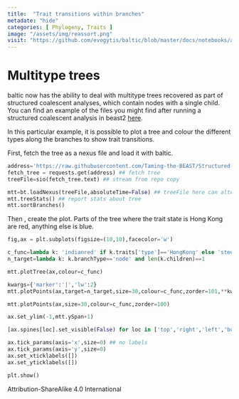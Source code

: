 ```yaml
---
title:  "Trait transitions within branches"
metadate: "hide"
categories: [ Phylogeny, Traits ]
image: "/assets/img/reassort.png"
visit: "https://github.com/evogytis/baltic/blob/master/docs/notebooks/austechia.ipynb"
---
```


# Multitype trees

baltic now has the ability to deal with multitype trees recovered as part of structured coalescent analyses, which contain nodes with a single child. You can find an example of the files you might find after running a structured coalescent analysis in beast2 [here](https://github.com/Taming-the-BEAST/Structured-coalescent/).

In this particular example, it is possible to plot a tree and colour the different types along the branches to show trait transitions.

First, fetch the tree as a nexus file and load it with baltic.

```python
address='https://raw.githubusercontent.com/Taming-the-BEAST/Structured-coalescent/master/precooked_runs/MTT.h3n2_2deme.map.trees' ## address of example tree
fetch_tree = requests.get(address) ## fetch tree
treeFile=sio(fetch_tree.text) ## stream from repo copy

mtt=bt.loadNexus(treeFile,absoluteTime=False) ## treeFile here can alternatively be a path to a local file
mtt.treeStats() ## report stats about tree
mtt.sortBranches()
```

Then , create the plot. Parts of the tree where the trait state is Hong Kong are red, anything else is blue.

```python
fig,ax = plt.subplots(figsize=(10,10),facecolor='w')

c_func=lambda k: 'indianred' if k.traits['type']=='HongKong' else 'steelblue'
n_target=lambda k: k.branchType=='node' and len(k.children)==1

mtt.plotTree(ax,colour=c_func)

kwargs={'marker':'|','lw':2}
mtt.plotPoints(ax,target=n_target,size=30,colour=c_func,zorder=101,**kwargs)

mtt.plotPoints(ax,size=30,colour=c_func,zorder=100)

ax.set_ylim(-1,mtt.ySpan+1)

[ax.spines[loc].set_visible(False) for loc in ['top','right','left','bottom']] ## no axes

ax.tick_params(axis='x',size=0) ## no labels
ax.tick_params(axis='y',size=0)
ax.set_xticklabels([])
ax.set_yticklabels([])

plt.show()
```


Attribution-ShareAlike 4.0 International
